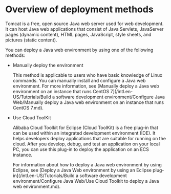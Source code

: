 # Overview of deployment methods

Tomcat is a free, open source Java web server used for web development. It can host Java web applications that consist of Java Servlets, JavaServer pages \(dynamic content\), HTML pages, JavaScript, style sheets, and pictures \(static content\).

You can deploy a Java web environment by using one of the following methods:

-   Manually deploy the environment

    This method is applicable to users who have basic knowledge of Linux commands. You can manually install and configure a Java web environment. For more information, see [Manually deploy a Java web environment on an instance that runs CentOS 7](/intl.en-US/Tutorials/Build a software development environment/Configure Java Web/Manually deploy a Java web environment on an instance that runs CentOS 7.md).

-   Use Cloud ToolKit

    Alibaba Cloud Toolkit for Eclipse \(Cloud ToolKit\) is a free plug-in that can be used within an integrated development environment \(IDE\). It helps developers deploy applications that are suitable for running on the cloud. After you develop, debug, and test an application on your local PC, you can use this plug-in to deploy the application on an ECS instance.

    For information about how to deploy a Java web environment by using Eclipse, see [Deploy a Java Web environment by using an Eclipse plug-in](/intl.en-US/Tutorials/Build a software development environment/Configure Java Web/Use Cloud Toolkit to deploy a Java web environment.md).


